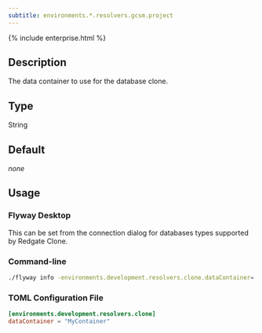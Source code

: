 ```yaml
---
subtitle: environments.*.resolvers.gcsm.project
---
```


{% include enterprise.html %}

## Description

The data container to use for the database clone.

## Type

String

## Default

<i>none</i>

## Usage

### Flyway Desktop

This can be set from the connection dialog for databases types supported by Redgate Clone.

### Command-line

```bash
./flyway info -environments.development.resolvers.clone.dataContainer='MyContainer'
```

### TOML Configuration File

```toml
[environments.development.resolvers.clone]
dataContainer = "MyContainer"
```
